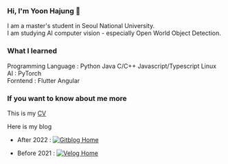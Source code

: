 ### Hi, I'm Yoon Hajung 👋
I am a master's student in Seoul National University.  
I am studying AI computer vision - especially Open World Object Detection.  

### What I learned
Programming Language : Python Java C/C++ Javascript/Typescript Linux  
AI : PyTorch  
Forntend : Flutter Angular  

### If you want to know about me more  
This is my [CV](https://www.canva.com/design/DAExePJRroI/Px-SuOofP8HDIFagDSCBRA/view?utm_content=DAExePJRroI&utm_campaign=share_your_design&utm_medium=link&utm_source=shareyourdesignpanel)


Here is my blog  
- After 2022 : [![Gitblog Home](https://img.shields.io/badge/Gitblog-181717?&logo=Github&logoColor=white)](https://yhajung.github.io/) 

- Before 2021 : [![Velog Home](https://img.shields.io/badge/Velog-20C997?&logo=Velog&logoColor=white)](https://velog.io/@recoder)   

<!--
[![Velog's GitHub stats](https://velog-readme-stats.vercel.app/api?name=recoder&tag=AI)](https://velog.io/@recoder/series)
-->
